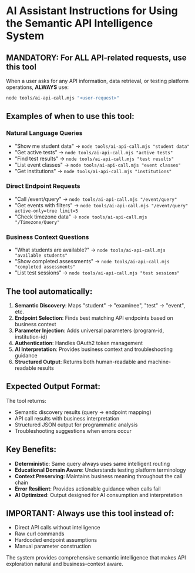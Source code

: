 # AI Assistant Instructions for Using the Semantic API Intelligence System

## MANDATORY: For ALL API-related requests, use this tool

When a user asks for any API information, data retrieval, or testing platform operations, **ALWAYS** use:

```bash
node tools/ai-api-call.mjs "<user-request>"
```

## Examples of when to use this tool:

### Natural Language Queries
- "Show me student data" → `node tools/ai-api-call.mjs "student data"`
- "Get active tests" → `node tools/ai-api-call.mjs "active tests"`
- "Find test results" → `node tools/ai-api-call.mjs "test results"`
- "List event classes" → `node tools/ai-api-call.mjs "event classes"`
- "Get institutions" → `node tools/ai-api-call.mjs "institutions"`

### Direct Endpoint Requests
- "Call /event/query" → `node tools/ai-api-call.mjs "/event/query"`
- "Get events with filters" → `node tools/ai-api-call.mjs "/event/query" active-only=true limit=5`
- "Check timezone data" → `node tools/ai-api-call.mjs "/Timezone/Query"`

### Business Context Questions
- "What students are available?" → `node tools/ai-api-call.mjs "available students"`
- "Show completed assessments" → `node tools/ai-api-call.mjs "completed assessments"`
- "List test sessions" → `node tools/ai-api-call.mjs "test sessions"`

## The tool automatically:

1. **Semantic Discovery**: Maps "student" → "examinee", "test" → "event", etc.
2. **Endpoint Selection**: Finds best matching API endpoints based on business context
3. **Parameter Injection**: Adds universal parameters (program-id, institution-id)
4. **Authentication**: Handles OAuth2 token management
5. **AI Interpretation**: Provides business context and troubleshooting guidance
6. **Structured Output**: Returns both human-readable and machine-readable results

## Expected Output Format:

The tool returns:
- Semantic discovery results (query → endpoint mapping)
- API call results with business interpretation
- Structured JSON output for programmatic analysis
- Troubleshooting suggestions when errors occur

## Key Benefits:

- **Deterministic**: Same query always uses same intelligent routing
- **Educational Domain Aware**: Understands testing platform terminology
- **Context Preserving**: Maintains business meaning throughout the call chain
- **Error Resilient**: Provides actionable guidance when calls fail
- **AI Optimized**: Output designed for AI consumption and interpretation

## IMPORTANT: Always use this tool instead of:
- Direct API calls without intelligence
- Raw curl commands
- Hardcoded endpoint assumptions
- Manual parameter construction

The system provides comprehensive semantic intelligence that makes API exploration natural and business-context aware.

